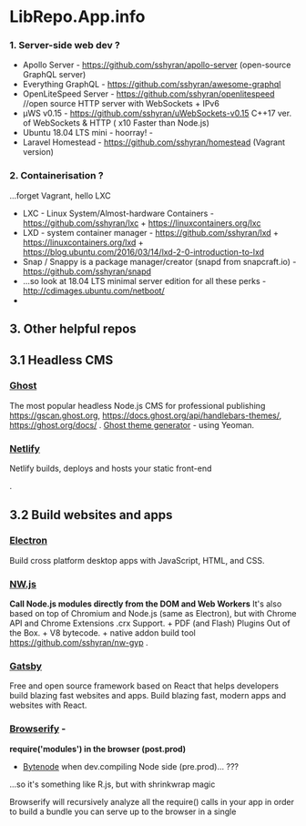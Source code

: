 # LibRepo.App.info

### 1. Server-side web dev ? 

* Apollo Server - https://github.com/sshyran/apollo-server (open-source GraphQL server) 
* Everything GraphQL -  https://github.com/sshyran/awesome-graphql
* OpenLiteSpeed Server - https://github.com/sshyran/openlitespeed   //open source HTTP server with WebSockets + IPv6
* µWS v0.15 - https://github.com/sshyran/uWebSockets-v0.15  C++17 ver. of WebSockets & HTTP ( x10 Faster than Node.js)
* Ubuntu 18.04 LTS mini - hoorray! - 
* Laravel Homestead - https://github.com/sshyran/homestead (Vagrant version) 


### 2. Containerisation ?  
...forget Vagrant, hello LXC

* LXC - Linux System/Almost-hardware Containers - https://github.com/sshyran/lxc + https://linuxcontainers.org/lxc
* LXD - system container manager - https://github.com/sshyran/lxd + https://linuxcontainers.org/lxd + https://blog.ubuntu.com/2016/03/14/lxd-2-0-introduction-to-lxd
* Snap / Snappy is a package manager/creator (snapd from snapcraft.io) - https://github.com/sshyran/snapd
* ...so look at 18.04 LTS minimal server edition for all these perks - http://cdimages.ubuntu.com/netboot/
*



## 3. Other helpful repos  

## 3.1 Headless CMS

### [Ghost](https://github.com/sshyran/Ghost)
The most popular headless Node.js CMS for professional publishing https://gscan.ghost.org, https://docs.ghost.org/api/handlebars-themes/, https://ghost.org/docs/ . [Ghost theme generator](https://github.com/sshyran/generator-ghost) - using Yeoman.

### [Netlify](https://github.com/netlify)
Netlify builds, deploys and hosts your static front-end

.

## 3.2 Build websites and apps

### [Electron](https://github.com/electron)
Build cross platform desktop apps with JavaScript, HTML, and CSS.

### [NW.js](https://github.com/sshyran/nw.js)
**Call Node.js modules directly from the DOM and Web Workers**
It's also based on top of Chromium and Node.js (same as Electron), but with Chrome API and Chrome Extensions .crx Support. + PDF (and Flash) Plugins Out of the Box. + V8 bytecode. + native addon build tool https://github.com/sshyran/nw-gyp .

### [Gatsby](https://github.com/sshyran/gatsby)
Free and open source framework based on React that helps developers build blazing fast websites and apps. Build blazing fast, modern apps and websites with React.

### [Browserify](https://github.com/sshyran/browserify) - 
**require('modules') in the browser (post.prod)**
+ [Bytenode](github.com/sshyran/bytenode)  when dev.compiling Node side (pre.prod)... ???

...so it's something like R.js, but with shrinkwrap magic

Browserify will recursively analyze all the require() calls in your app in order to build a bundle you can serve up to the browser in a single <script> tag. So you can use a node-style require() to organize/shrinkwrap your browser code, and even load modules installed by 'npm install'.


### [Lerna](https://github.com/sshyran/lerna)
**Managing JavaScript projects with multiple packages.** 
Lerna is a tool that optimizes the workflow around managing multi-package repositories with git and npm.

Splitting up large codebases into separate independently versioned packages is extremely useful for code sharing. However, making changes across many repositories is messy and difficult to track, and testing across repositories gets complicated really fast.


## IDE

### [CodeSandbox](https://github.com/sshyran/codesandbox-client)
Online IDE, Application & code editor, tailored for web application development.

### [StackBlitz](https://github.com/sshyran/stackblitz-core)
Online IDE. Your local env, now in the browser.









=============================================================================

]()

Emm ...uh, Accounting under Linux ? Are you sure ?!...


Openbravo... vs redmine

Fork of OpenBravo POS v2.30.2 - https://github.com/sshyran/OpenBravoPOS_2.30.2

1Cv77 on win + local net multilogin via...


p.s. - look here, this man rocks https://github.com/chentsulin



https://github.com/sshyran/storybook

https://github.com/sshyran/parsedown-party

https://wordpress.org/plugins/better-search-replace/

https://wordpress.org/plugins/wp-migrate-db/

https://wppusher.com/features



